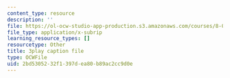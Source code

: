 ```yaml
---
content_type: resource
description: ''
file: https://ol-ocw-studio-app-production.s3.amazonaws.com/courses/8-01sc-classical-mechanics-fall-2016/2bd5305232f1397dea80b89ac2cc9d0e_YGR5_Hf9dDg.srt
file_type: application/x-subrip
learning_resource_types: []
resourcetype: Other
title: 3play caption file
type: OCWFile
uid: 2bd53052-32f1-397d-ea80-b89ac2cc9d0e
---
```

